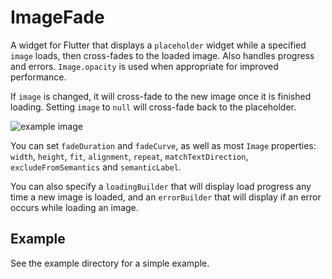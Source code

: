 # ImageFade

A widget for Flutter that displays a `placeholder` widget while a specified `image` loads, then cross-fades to the loaded image. Also handles progress and errors. `Image.opacity` is used when appropriate for improved performance.

If `image` is changed, it will cross-fade to the new image once it is finished loading. Setting `image` to `null` will cross-fade back to the placeholder.

![example image](https://gskinner.github.io/image_fade/example_v0_2_0.gif)

You can set `fadeDuration` and `fadeCurve`, as well as most `Image` properties:
`width`, `height`, `fit`, `alignment`, `repeat`, `matchTextDirection`, `excludeFromSemantics` and `semanticLabel`.

You can also specify a `loadingBuilder` that will display load progress any time a new image is loaded, and an `errorBuilder` that will display if an error occurs while loading an image.

## Example

See the example directory for a simple example.
